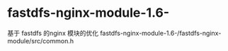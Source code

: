 # fastdfs-nginx-module-1.6-
基于 fastdfs 的nginx 模块的优化
fastdfs-nginx-module-1.6-/fastdfs-nginx-module/src/common.h
